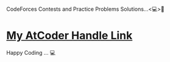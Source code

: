 CodeForces Contests and Practice Problems Solutions...<💻>💞

# [My AtCoder Handle Link](https://atcoder.jp/users/101rror)

Happy Coding ... 💻

